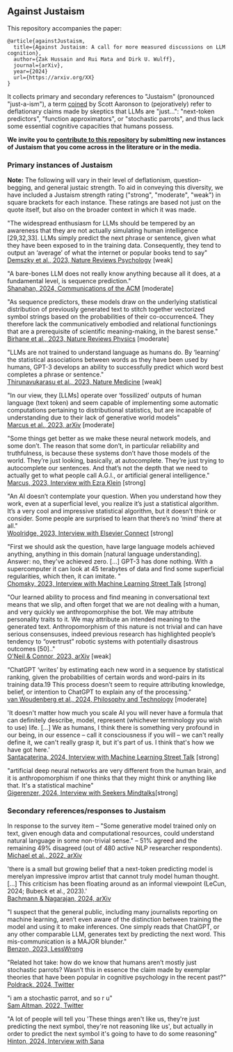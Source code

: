 ## Against Justaism

This repository accompanies the paper:

```
@article{againstJustaism,
  title={Against Justaism: A call for more measured discussions on LLM cognition},
  author={Zak Hussain and Rui Mata and Dirk U. Wulff},
  journal={arXiv},
  year={2024}
  url={https://arxiv.org/XX}
}
```
It collects primary and secondary references to "Justaism" (pronounced "just-a-ism"), a term [coined](https://scottaaronson.blog/?p=7784) by Scott Aaronson to (pejoratively) refer to deflationary claims made by skeptics that LLMs are "just...": "next-token predictors", "function approximators", or "stochastic parrots", and thus lack some
essential cognitive capacities that humans possess.

**We invite you to 
<a href="https://github.com/Zak-Hussain/againstJustaism/issues/new/choose">contribute to this repository</a> by submitting new instances of Justaism that you come across in the literature or in the media.**

### Primary instances of Justaism

**Note:** The following will vary in their level of deflationism, question-begging, and general justaic strength. To aid in 
conveying this diversity, we have included a Justaism strength rating ("strong", "moderate", "weak") in square brackets 
for each instance. These ratings are based not just on the quote itself, but also on the broader context in which it was made.

"The widespread enthusiasm for LLMs should be tempered by an awareness that they are not actually simulating human intelligence [29,32,33]. LLMs simply predict the next phrase or sentence, given what they have been exposed to in the training data. Consequently, they tend to output an ‘average’ of what the internet or popular books tend to say"<br>
[Demszky et al., 2023, Nature Reviews Psychology](https://doi.org/10.1038/s44159-023-00241-5) [weak]

"A bare-bones LLM does not really know anything because all it does, at a fundamental level, is sequence prediction."<br>
[Shanahan, 2024, Communications of the ACM](https://dx.doi.org/10.1145/3624724) [moderate]

"As sequence predictors, these models draw on the underlying statistical distribution of previously generated text to stitch together vectorized symbol strings based on the probabilities of their co-occurrence4. They therefore lack the communicatively embodied and relational functionings that are a prerequisite of scientific meaning-making, in the barest sense."<br>
[Birhane et al., 2023, Nature Reviews Physics](https://doi.org/10.1038/s42254-023-00581-4) [moderate]

"LLMs are not trained to understand language as humans do. By ‘learning’ the statistical associations between words as they have been used by humans, GPT-3 develops an ability to successfully predict which word best completes a phrase or sentence."<br>
[Thirunavukarasu et al., 2023, Nature Medicine](https://doi.org/10.1038/s41591-023-02448-8) [weak]

"In our view, they [LLMs] operate over ‘fossilized’ outputs of human language (text token) and seem capable of implementing some automatic computations pertaining to distributional statistics, but are incapable of understanding due to their lack of generative world models"<br>
[Marcus et al., 2023, arXiv](https://doi.org/10.48550/arXiv.2308.00109) [moderate]

"Some things get better as we make these neural network models, and some don’t. The reason that some don’t, in particular reliability and truthfulness, is because these systems don’t have those models of the world. They’re just looking, basically, at autocomplete. They’re just trying to autocomplete our sentences. And that’s not the depth that we need to actually get to what people call A.G.I., or artificial general intelligence."<br>
[Marcus, 2023, Interview with Ezra Klein](https://www.nytimes.com/2023/01/06/podcasts/transcript-ezra-klein-interviews-gary-marcus.html) [strong]

"An AI doesn’t contemplate your question. When you understand how they work, even at a superficial level, you realize it’s just a statistical algorithm. It’s a very cool and impressive statistical algorithm, but it doesn’t think or consider. Some people are surprised to learn that there’s no ‘mind’ there at all."<br>
[Woolridge, 2023, Interview with Elsevier Connect](https://www.elsevier.com/connect/with-the-rise-of-llms-what-should-we-really-be-concerned-about) [strong]

"First we should ask the question, have large language models achieved anything, anything in this domain [natural language understanding]. Answer: no, they've achieved zero. [...] GPT-3 has done nothing. With a supercomputer it can look at 45 terabytes of data and find some superficial regularities, which then, it can imitate. "<br>
[Chomsky, 2023, Interview with Machine Learning Street Talk](https://www.youtube.com/watch?v=axuGfh4UR9Q) [strong]

"Our learned ability to process and find meaning in conversational text
means that we slip, and often forget that we are not dealing with a human, and
very quickly we anthropomorphise the bot. We may attribute personality traits
to it. We may attribute an intended meaning to the generated text. Anthropomorphism of this nature is not trivial and can have serious consensuses, indeed
previous research has highlighted people’s tendency to “overtrust” robotic systems with potentially disastrous outcomes [50].." <br>
[O'Neil & Connor, 2023, arXiv](https://doi.org/10.48550/arXiv.2307.04821) [weak]

“ChatGPT ‘writes’ by estimating each new word in a sequence by statistical ranking, given the probabilities of certain words and word-pairs in its training data.19 This process doesn’t seem to require attributing knowledge, belief, or intention to ChatGPT to explain any of the processing." <br>
[van Woudenberg et al., 2024, Philosophy and Technology](https://doi.org/10.1007/s13347-024-00715-1) [moderate]

'It doesn't matter how much you scale AI you will never have a formula that can definitely describe, model, represent (whichever terminology
you wish to use) life. [...] We as humans, I think there is something very profound in our being, in our essence – call it consciousness if you will – we can't really define
it, we can't really grasp it, but it's part of us. I think that's how we have got here.' <br>
[Santacaterina, 2024, Interview with Machine Learning Street Talk](https://www.youtube.com/watch?v=USpbuZ22kOI) [strong]

"artificial deep neural networks are very different from the human brain, and it is anthropomorphism if one thinks that they might think or anything like that. It's a statistical machine"<br>
[Gigerenzer, 2024, Interview with Seekers Mindtalks](https://www.youtube.com/watch?v=BL1af5sJjdg)[strong]

### Secondary references/responses to Justaism 

In response to the survey item – "Some generative model trained only on text, given enough data and computational resources, could understand natural
language in some non-trivial sense." – 51% agreed and the remaining 49% disagreed (out of 480 active NLP researcher respondents).<br>
[Michael et al., 2022, arXiv](https://doi.org/10.48550/arXiv.2208.12852)

'there is a small but growing belief that a next-token predicting model is merelyan impressive improv artist that cannot truly model human thought. [...] This criticism has been floating around as an informal viewpoint (LeCun, 2024; Bubeck et al., 2023).'<br>
[Bachmann & Nagarajan, 2024, arXiv](https://doi.org/10.48550/arXiv.2403.06963) 

"I suspect that the general public, including many journalists reporting on machine learning, aren’t even aware of the distinction between training the model and using it to make inferences. One simply reads that ChatGPT, or any other comparable LLM, generates text by predicting the next word. This mis-communication is a MAJOR blunder." <br>
[Benzon, 2023, LessWrong](https://www.lesswrong.com/posts/sbaQv8zmRncpmLNKv/the-idea-that-chatgpt-is-simply-predicting-the-next-word-is)

"Related hot take: how do we know that humans aren’t mostly just stochastic parrots? Wasn’t this in essence the claim made by exemplar theories that have been popular in cognitive psychology in the recent past?"<br>
[Poldrack, 2024,  Twitter](https://twitter.com/russpoldrack/status/1789131984603926971)

"i am a stochastic parrot, and so r u"<br>
[Sam Altman, 2022, Twitter](https://x.com/sama/status/1599471830255177728?lang=en)

"A lot of people will tell you 'These things aren't like us, they're just predicting the next symbol, they're not reasoning like us', but actually in order to predict the next symbol it's going to have to do some reasoning"<br>
[Hinton, 2024, Interview with Sana](https://www.youtube.com/watch?v=n4IQOBka8bc&list=WL&index=2&t=3s)
